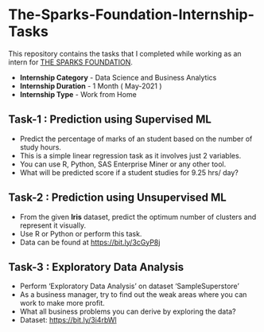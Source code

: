# The-Sparks-Foundation-Internship-Tasks
This repository contains the tasks that I completed while working as an intern for [THE SPARKS FOUNDATION](https://www.thesparksfoundationsingapore.org/).
* **Internship Category** - Data Science and Business Analytics
* **Internship Duration** - 1 Month ( May-2021 )
* **Internship Type** - Work from Home

## Task-1 : Prediction using Supervised ML

* Predict the percentage of marks of an student based on the number of study hours.
* This is a simple linear regression task as it involves just 2 variables.
* You can use R, Python, SAS Enterprise Miner or any other tool.
* What will be predicted score if a student studies for 9.25 hrs/ day?

## Task-2 : Prediction using Unsupervised ML

* From the given **Iris** dataset, predict the optimum number of clusters and represent it visually.
* Use R or Python or perform this task.
* Data can be found at https://bit.ly/3cGyP8j  
                                                                                         
## Task-3 : Exploratory Data Analysis

* Perform ‘Exploratory Data Analysis’ on dataset ‘SampleSuperstore’
* As a business manager, try to find out the weak areas where you can work to make more profit.
* What all business problems you can derive by exploring the data?
* Dataset: https://bit.ly/3i4rbWl
